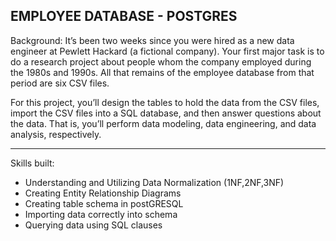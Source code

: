 ## EMPLOYEE DATABASE - POSTGRES 

Background:
It’s been two weeks since you were hired as a new data engineer at Pewlett Hackard (a fictional company). Your first major task is to do a research project about people whom the company employed during the 1980s and 1990s. All that remains of the employee database from that period are six CSV files.

For this project, you’ll design the tables to hold the data from the CSV files, import the CSV files into a SQL database, and then answer questions about the data. That is, you’ll perform data modeling, data engineering, and data analysis, respectively.

-----------------------------------------------------------------------------------
Skills built: 
- Understanding and Utilizing Data Normalization (1NF,2NF,3NF)
- Creating Entity Relationship Diagrams
- Creating table schema in postGRESQL
- Importing data correctly into schema
- Querying data using SQL clauses
